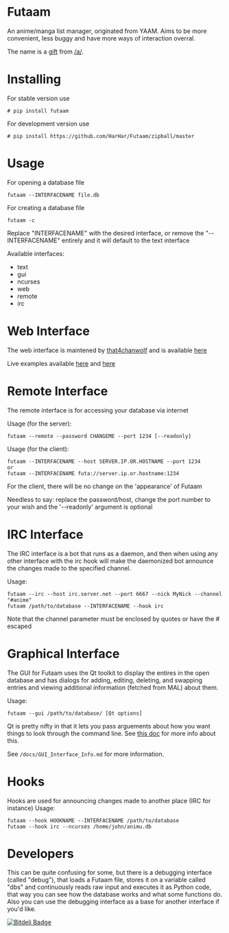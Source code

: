 Futaam
======

An anime/manga list manager, originated from YAAM. Aims to be more convenient, less buggy and have more ways of interaction overral.

The name is a [gift](http://archive.foolz.us/a/thread/77916192/) from [/a/](http://boards.4chan.org/a/).

Installing
======
For stable version use

	# pip install futaam

For development version use

	# pip install https://github.com/HarHar/Futaam/zipball/master

Usage
======
For opening a database file

    futaam --INTERFACENAME file.db

For creating a database file
    
    futaam -c

Replace "INTERFACENAME" with the desired interface, or remove the "--INTERFACENAME" entirely and it will default to the text interface

Available interfaces:
  * text
  * gui
  * ncurses
  * web
  * remote
  * irc

Web Interface
=====
The web interface is maintened by [that4chanwolf](https://github.com/that4chanwolf) and is available [here](https://github.com/that4chanwolf/Futaam-Web)

Live examples available [here](http://t4w.me:9001/) and [here](http://futaam.harh.net/)

Remote Interface
====
The remote interface is for accessing your database via internet

Usage (for the server):

    futaam --remote --password CHANGEME --port 1234 [--readonly]

Usage (for the client):

    futaam --INTERFACENAME --host SERVER.IP.OR.HOSTNAME --port 1234
    or
    futaam --INTERFACENAME futa://server.ip.or.hostname:1234

For the client, there will be no change on the 'appearance' of Futaam

Needless to say: replace the password/host, change the port number to your wish and the '--readonly' argument is optional

IRC Interface
====
The IRC interface is a bot that runs as a daemon, and then when using any other interface with the irc hook will make the daemonized bot announce the changes made to the specified channel.

Usage:

    futaam --irc --host irc.server.net --port 6667 --nick MyNick --channel "#anime"
    futaam /path/to/database --INTERFACENAME --hook irc
    
Note that the channel parameter must be enclosed by quotes or have the # escaped

Graphical Interface
====
The GUI for Futaam uses the Qt toolkit to display the entires in the open database and has dialogs for adding, editing, deleting, and swapping entries and viewing additional information (fetched from MAL) about them.

Usage:

	futaam --gui /path/to/database/ [Qt options]

Qt is pretty nifty in that it lets you pass arguements about how you want things to look through the command line. See [this doc](http://pyqt.sourceforge.net/Docs/PyQt4/qapplication.html#QApplication) for more info about this.

See ```/docs/GUI_Interface_Info.md``` for more information.

Hooks
====
Hooks are used for announcing changes made to another place (IRC for instance)
Usage:

    futaam --hook HOOKNAME --INTERFACENAME /path/to/database 
    futaam --hook irc --ncurses /home/john/animu.db

Developers
====
This can be quite confusing for some, but there is a debugging interface (called "debug"), that loads a Futaam file, stores it on a variable called "dbs" and continuously reads raw input and executes it as Python code, that way you can see how the database works and what some functions do. Also you can use the debugging interface as a base for another interface if you'd like.


[![Bitdeli Badge](https://d2weczhvl823v0.cloudfront.net/HarHar/futaam/trend.png)](https://bitdeli.com/free "Bitdeli Badge")

